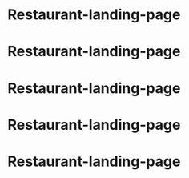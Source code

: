 # Restaurant-landing-page
# Restaurant-landing-page
# Restaurant-landing-page
# Restaurant-landing-page
# Restaurant-landing-page
